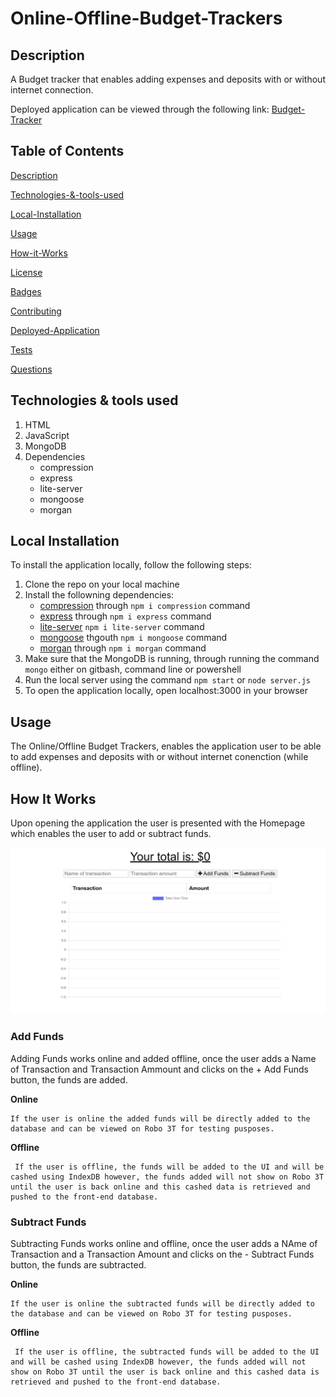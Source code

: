 # Online-Offline-Budget-Trackers
## Description
A Budget tracker that enables adding expenses and deposits with or without internet connection.

Deployed application can be viewed through the following link: [Budget-Tracker](https://morning-castle-91719.herokuapp.com/)

## Table of Contents

[Description](#Description)

[Technologies-&-tools-used](#Technologies-&-tools-used)

[Local-Installation](#Local-Installation)

[Usage](#usage)

[How-it-Works](#How-it-Works)

[License](#License)

[Badges](#Badges)

[Contributing](#contributing)

[Deployed-Application](#Deployed-Application)

[Tests](#tests)

[Questions](#questions)

## Technologies & tools used
1. HTML
2. JavaScript
3. MongoDB
4. Dependencies
    * compression
    * express
    * lite-server
    * mongoose
    * morgan

## Local Installation
To install the application locally, follow the following steps:
1. Clone the repo on your local machine
3. Install the followning dependencies:
    * [compression](https://www.npmjs.com/package/compression) through `npm i compression` command
    * [express](https://www.npmjs.com/package/express) through `npm i express` command
    * [lite-server](https://www.npmjs.com/package/lite-server) `npm i lite-server` command
    * [mongoose](https://www.npmjs.com/package/mongoose) thgouth `npm i mongoose` command
    * [morgan](https://www.npmjs.com/package/morgan) through `npm i morgan` command
4. Make sure that the MongoDB is running, through running the command `mongo` either on gitbash, command line or powershell
5. Run the local server using the command `npm start` or `node server.js`
6. To open the application locally, open localhost:3000 in your browser

## Usage
The Online/Offline Budget Trackers, enables the application user to be able to add expenses and deposits with or without internet conenction (while offline).

## How It Works
Upon opening the application the user is presented with the Homepage which enables the user to add or subtract funds.

![Homepage](./assets/images/homepage.png)

### Add Funds 
Adding Funds works online and added offline, once the user adds a Name of Transaction and Transaction Ammount and clicks on the + Add Funds button, the funds are added.

**Online**

    If the user is online the added funds will be directly added to the database and can be viewed on Robo 3T for testing pusposes.

**Offline**

     If the user is offline, the funds will be added to the UI and will be cashed using IndexDB however, the funds added will not show on Robo 3T until the user is back online and this cashed data is retrieved and pushed to the front-end database.

### Subtract Funds
Subtracting Funds works online and offline, once the user adds a NAme of Transaction and a Transaction Amount and clicks on the - Subtract Funds button, the funds are subtracted.
   
**Online**

    If the user is online the subtracted funds will be directly added to the database and can be viewed on Robo 3T for testing pusposes.

**Offline**

     If the user is offline, the subtracted funds will be added to the UI and will be cashed using IndexDB however, the funds added will not show on Robo 3T until the user is back online and this cashed data is retrieved and pushed to the front-end database.



